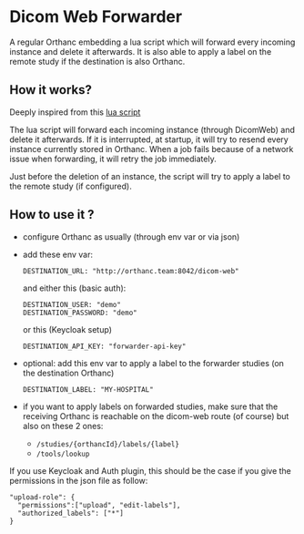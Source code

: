 # Dicom Web Forwarder

A regular Orthanc embedding a lua script which will forward every incoming instance and delete it afterwards.
It is also able to apply a label on the remote study if the destination is also Orthanc.

## How it works?

Deeply inspired from this [lua script](https://github.com/orthanc-server/orthanc-setup-samples/blob/master/lua-samples/robust-forwarder.lua)

The lua script will forward each incoming instance (through DicomWeb) and delete it afterwards.
If it is interrupted, at startup, it will try to resend every instance currently stored in Orthanc.
When a job fails because of a network issue when forwarding, it will retry the job immediately.

Just before the deletion of an instance, the script will try to apply a label to the remote study (if configured).

## How to use it ?

- configure Orthanc as usually (through env var or via json)

- add these env var:
  ```
  DESTINATION_URL: "http://orthanc.team:8042/dicom-web"
  ```
  and either this (basic auth):
  ```
  DESTINATION_USER: "demo"
  DESTINATION_PASSWORD: "demo"
  ```
  or this (Keycloak setup)
  ```
  DESTINATION_API_KEY: "forwarder-api-key"
  ```

- optional: add this env var to apply a label to the forwarder studies (on the destination Orthanc)
  ```
  DESTINATION_LABEL: "MY-HOSPITAL"
  ```
- if you want to apply labels on forwarded studies, make sure that the receiving Orthanc is reachable on the dicom-web route (of course) but also on these 2 ones:
  - `/studies/{orthancId}/labels/{label}`
  - `/tools/lookup`

If you use Keycloak and Auth plugin, this should be the case if you give the permissions in the json file as follow:
```
"upload-role": {
  "permissions":["upload", "edit-labels"],
  "authorized_labels": ["*"]
}
``` 